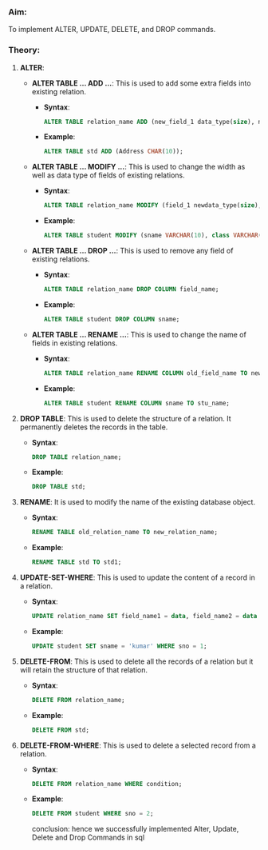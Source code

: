 

### Aim:
To implement ALTER, UPDATE, DELETE, and DROP commands.

### Theory:

1. **ALTER**:
   - **ALTER TABLE ... ADD ...**: This is used to add some extra fields into existing relation.
     - **Syntax**: 
       ```sql
       ALTER TABLE relation_name ADD (new_field_1 data_type(size), new_field_2 data_type(size), ...);
       ```
     - **Example**: 
       ```sql
       ALTER TABLE std ADD (Address CHAR(10));
       ```

   - **ALTER TABLE ... MODIFY ...**: This is used to change the width as well as data type of fields of existing relations.
     - **Syntax**:
       ```sql
       ALTER TABLE relation_name MODIFY (field_1 newdata_type(size), field_2 newdata_type(size), ...);
       ```
     - **Example**: 
       ```sql
       ALTER TABLE student MODIFY (sname VARCHAR(10), class VARCHAR(5));
       ```

   - **ALTER TABLE ... DROP ...**: This is used to remove any field of existing relations.
     - **Syntax**: 
       ```sql
       ALTER TABLE relation_name DROP COLUMN field_name;
       ```
     - **Example**: 
       ```sql
       ALTER TABLE student DROP COLUMN sname;
       ```

   - **ALTER TABLE ... RENAME ...**: This is used to change the name of fields in existing relations.
     - **Syntax**: 
       ```sql
       ALTER TABLE relation_name RENAME COLUMN old_field_name TO new_field_name;
       ```
     - **Example**: 
       ```sql
       ALTER TABLE student RENAME COLUMN sname TO stu_name;
       ```

2. **DROP TABLE**: This is used to delete the structure of a relation. It permanently deletes the records in the table.
   - **Syntax**: 
     ```sql
     DROP TABLE relation_name;
     ```
   - **Example**: 
     ```sql
     DROP TABLE std;
     ```

3. **RENAME**: It is used to modify the name of the existing database object.
   - **Syntax**: 
     ```sql
     RENAME TABLE old_relation_name TO new_relation_name;
     ```
   - **Example**: 
     ```sql
     RENAME TABLE std TO std1;
     ```

4. **UPDATE-SET-WHERE**: This is used to update the content of a record in a relation.
   - **Syntax**:
     ```sql
     UPDATE relation_name SET field_name1 = data, field_name2 = data WHERE field_name = data;
     ```
   - **Example**:
     ```sql
     UPDATE student SET sname = 'kumar' WHERE sno = 1;
     ```

5. **DELETE-FROM**: This is used to delete all the records of a relation but it will retain the structure of that relation.
   - **Syntax**:
     ```sql
     DELETE FROM relation_name;
     ```
   - **Example**:
     ```sql
     DELETE FROM std;
     ```

6. **DELETE-FROM-WHERE**: This is used to delete a selected record from a relation.
   - **Syntax**:
     ```sql
     DELETE FROM relation_name WHERE condition;
     ```
   - **Example**:
     ```sql
     DELETE FROM student WHERE sno = 2;
     ```

     conclusion: hence  we successfully implemented  Alter, Update, Delete and Drop Commands in sql